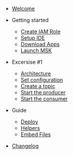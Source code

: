 - [Welcome](README.md)

- Getting started

  - [Create IAM Role](1-getting-started/1-create-role.md)
  - [Setup IDE](1-getting-started/2-setup-ide.md)
  <!-- - [Install Kafka Tools](1-getting-started/install-kafka-tools.md) -->
  - [Download Apps](1-getting-started/3-download-apps.md)
  - [Launch MSK](1-getting-started/4-launch-msk.md)

- Excersise #1

  - [Architecture](2-producer-consumer/1-architecture.md)
  - [Set configuration](2-producer-consumer/2-set-configuration.md)
  - [Create a topic](2-producer-consumer/3-create-topic.md)
  - [Start the producer](2-producer-consumer/4-start-producer.md)
  - [Start the consumer](2-producer-consumer/5-start-consumer.md)

- Guide

  - [Deploy](deploy.md)
  - [Helpers](helpers.md)
  - [Embed Files](embed-files.md)

- [Changelog](changelog.md)
